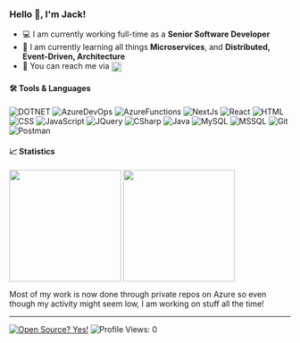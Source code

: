 ### Hello 👋, I'm Jack!

- 💻 I am currently working full-time as a <b>Senior Software Developer</b>
- 🌱 I am currently learning all things **Microservices**, and **Distributed, Event-Driven, Architecture**
- 📲 You can reach me via <a href="https://www.linkedin.com/in/jack-farhall-847259160/" target="blank"><img align="center"
      src="https://img.icons8.com/fluency/48/000000/linkedin.png"
      alt="jack farhall" height="18" width="18" /></a>

#### 🛠️ Tools & Languages

![DOTNET](https://img.shields.io/badge/.net-512BD4.svg?&style=for-the-badge&logo=dotnet&logoColor=white)
![AzureDevOps](https://img.shields.io/badge/DevOps-0078D7.svg?&style=for-the-badge&logo=azuredevops&logoColor=white)
![AzureFunctions](https://img.shields.io/badge/Functions-0062AD.svg?&style=for-the-badge&logo=azurefunctions&logoColor=white)
![NextJs](https://img.shields.io/badge/Next-000000.svg?&style=for-the-badge&logo=nextdotjs&logoColor=white)
![React](https://img.shields.io/badge/React-20232A.svg?&style=for-the-badge&logo=react&logoColor=white)
![HTML](https://img.shields.io/badge/html5%20-%23E34F26.svg?&style=for-the-badge&logo=html5&logoColor=white)
![CSS](https://img.shields.io/badge/css3%20-%231572B6.svg?&style=for-the-badge&logo=css3&logoColor=white)
![JavaScript](https://img.shields.io/badge/javascript%20-%23323330.svg?&style=for-the-badge&logo=javascript&logoColor=%23F7DF1E)
![JQuery](https://img.shields.io/badge/jQuery-0769AD?style=for-the-badge&logo=jquery&logoColor=white)
![CSharp](https://img.shields.io/badge/c%23%20-%23239120.svg?&style=for-the-badge&logo=c-sharp&logoColor=white)
![Java](https://img.shields.io/badge/java-%23ED8B00.svg?&style=for-the-badge&logo=java&logoColor=white)
![MySQL](https://img.shields.io/badge/MYSQL-4479A1.svg?&style=for-the-badge&logo=mysql&logoColor=white)
![MSSQL](https://img.shields.io/badge/MSSQL-CC2927.svg?&style=for-the-badge&logo=microsoftsqlserver&logoColor=white)
![Git](https://img.shields.io/badge/git%20-%23F05033.svg?&style=for-the-badge&logo=git&logoColor=white)
![Postman](https://img.shields.io/badge/Postman-FF6C37?style=for-the-badge&logo=Postman&logoColor=white)

#### 📈 Statistics

<p>
  <img height=200 align="center" src ="https://github-readme-stats.vercel.app/api?username=Scarso327&show_icons=true&include_all_commits=true&count_private=true&theme=transparent">
  <img height=200 align="center" src ="https://github-readme-stats.vercel.app/api/top-langs/?username=Scarso327&layout=compact&langs_count=8&theme=transparent">
</p>
<p>
  Most of my work is now done through private repos on Azure so even though my activity might seem low, I am working on stuff all the time!
</p>

---
[![Open Source? Yes!](https://badgen.net/badge/Open%20Source%20%3F/Yes%21/blue?icon=github)](#)
![Profile Views: 0](https://komarev.com/ghpvc/?username=Scarso327)
